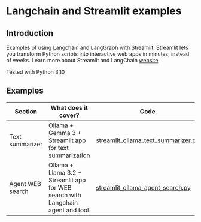 # Langchain and Streamlit examples

## Introduction

Examples of using Langchain and LangGraph with Streamlit.
Streamlit lets you transform Python scripts into interactive web apps in minutes, instead of weeks.
Learn more about Streamlit and LangChain [website](https://python.langchain.com/docs/integrations/callbacks/streamlit/).

Tested with Python 3.10



## Examples
| **Section**      | **What does it cover?**                                                         | **Code**                                                                   |
|------------------|---------------------------------------------------------------------------------|----------------------------------------------------------------------------|
| Text summarizer  | Ollama + Gemma 3 + Streamlit app for text summarization                         | [streamlit_ollama_text_summarizer.py](streamlit_ollama_text_summarizer.py) |
| Agent WEB search | Ollama + Llama 3.2 + Streamlit app for WEB search with Langchain agent and tool | [streamlit_ollama_agent_search.py](streamlit_ollama_agent_search.py)       |
